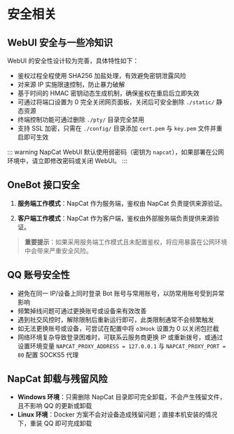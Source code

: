 # 安全相关

## WebUI 安全与一些冷知识

WebUI 的安全性设计较为完善，具体特性如下：

- 鉴权过程全程使用 SHA256 加盐处理，有效避免密钥泄露风险
- 对来源 IP 实施限速控制，防止暴力破解
- 基于时间的 HMAC 密钥动态生成机制，确保鉴权在重启后立即失效
- 可通过将端口设置为 0 完全关闭网页面板，关闭后可安全删除 `./static/` 静态资源
- 终端控制功能可通过删除 `./pty/` 目录完全禁用
- 支持 SSL 加密，只需在 `./config/` 目录添加 `cert.pem` 与 `key.pem` 文件并重启即可生效

::: warning
NapCat WebUI 默认使用弱密码（密钥为 `napcat`），如果部署在公网环境中，请立即修改密码或关闭 WebUI。
:::

## OneBot 接口安全

1. **服务端工作模式**：NapCat 作为服务端，鉴权由 NapCat 负责提供来源验证。

2. **客户端工作模式**：NapCat 作为客户端，鉴权由外部服务端负责提供来源验证。

> **重要提示**：如果采用服务端工作模式且未配置鉴权，将应用暴露在公网环境中会带来严重安全风险。

## QQ 账号安全性

- 避免在同一 IP/设备上同时登录 Bot 账号与常用账号，以防常用账号受到异常影响
- 频繁掉线问题可通过更换账号或设备来有效改善
- 遇到社交风控时，解除限制后重新运行即可，此类限制通常不会频繁触发
- 如无法更换账号或设备，可尝试在配置中将 `o3Hook` 设置为 0 以关闭包拦截
- 网络环境复杂导致登录困难时，可联系云服务商更换 IP 或重新拨号，或通过设置环境变量 `NAPCAT_PROXY_ADDRESS = 127.0.0.1` 与 `NAPCAT_PROXY_PORT = 80` 配置 SOCKS5 代理

## NapCat 卸载与残留风险

- **Windows 环境**：只需删除 NapCat 目录即可完全卸载，不会产生残留文件，且不影响 QQ 的更新或卸载
- **Linux 环境**：Docker 方案不会对设备造成残留问题；直接本机安装的情况下，重装 QQ 即可完成卸载